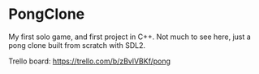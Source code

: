 PongClone
=========
My first solo game, and first project in C++. Not much to see here, just a pong clone built from scratch with SDL2.

Trello board: https://trello.com/b/zBvlVBKf/pong

